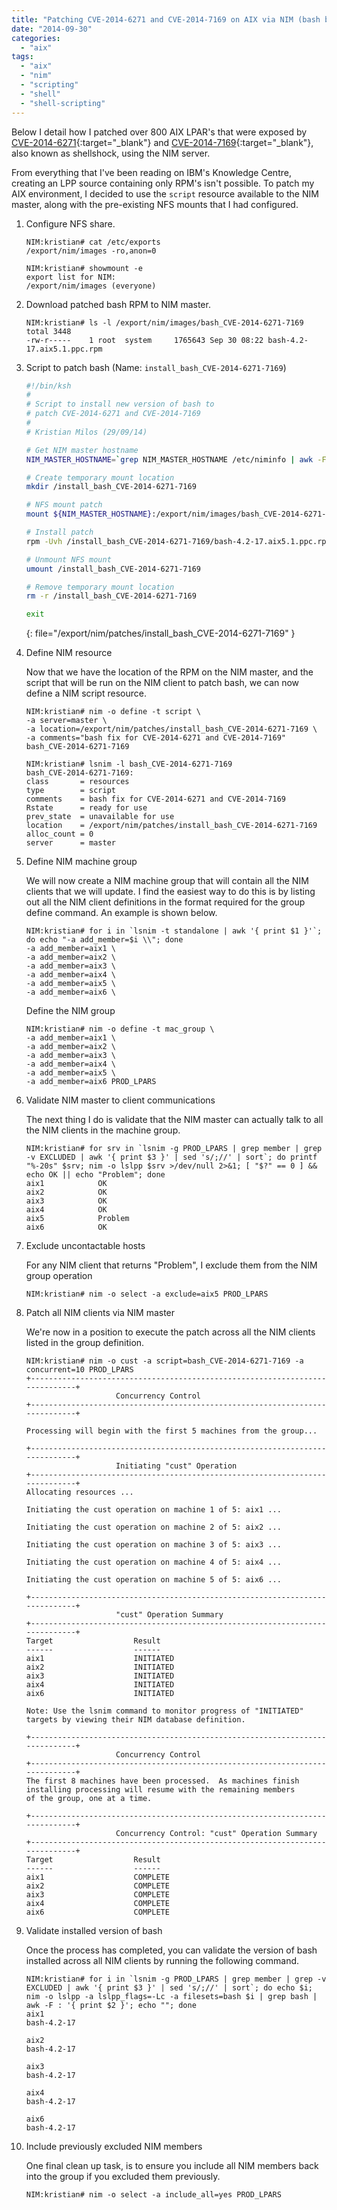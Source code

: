 ```yaml
---
title: "Patching CVE-2014-6271 and CVE-2014-7169 on AIX via NIM (bash bug aka shellshock)"
date: "2014-09-30"
categories: 
  - "aix"
tags: 
  - "aix"
  - "nim"
  - "scripting"
  - "shell"
  - "shell-scripting"
---
```


Below I detail how I patched over 800 AIX LPAR's that were exposed by [CVE-2014-6271](http://web.nvd.nist.gov/view/vuln/detail?vulnId=CVE-2014-6271){:target="_blank"} and [CVE-2014-7169](http://web.nvd.nist.gov/view/vuln/detail?vulnId=CVE-2014-7169){:target="_blank"}, also known as shellshock, using the NIM server.

From everything that I've been reading on IBM's Knowledge Centre, creating an LPP source containing only RPM's isn't possible. To patch my AIX environment, I decided to use the `script` resource available to the NIM master, along with the pre-existing NFS mounts that I had configured.

1. Configure NFS share.

    ```console
    NIM:kristian# cat /etc/exports
    /export/nim/images -ro,anon=0
    
    NIM:kristian# showmount -e
    export list for NIM:
    /export/nim/images (everyone)
    ```

2. Download patched bash RPM to NIM master.

    ```console
    NIM:kristian# ls -l /export/nim/images/bash_CVE-2014-6271-7169
    total 3448
    -rw-r-----    1 root  system     1765643 Sep 30 08:22 bash-4.2-17.aix5.1.ppc.rpm
    ```

3. Script to patch bash (Name: `install_bash_CVE-2014-6271-7169`)

    ```bash
    #!/bin/ksh
    #
    # Script to install new version of bash to
    # patch CVE-2014-6271 and CVE-2014-7169
    #
    # Kristian Milos (29/09/14)
    
    # Get NIM master hostname
    NIM_MASTER_HOSTNAME=`grep NIM_MASTER_HOSTNAME /etc/niminfo | awk -F = '{ print $2 }'`
    
    # Create temporary mount location
    mkdir /install_bash_CVE-2014-6271-7169
    
    # NFS mount patch
    mount ${NIM_MASTER_HOSTNAME}:/export/nim/images/bash_CVE-2014-6271-7169 /install_bash_CVE-2014-6271-7169
    
    # Install patch
    rpm -Uvh /install_bash_CVE-2014-6271-7169/bash-4.2-17.aix5.1.ppc.rpm
    
    # Unmount NFS mount
    umount /install_bash_CVE-2014-6271-7169
    
    # Remove temporary mount location
    rm -r /install_bash_CVE-2014-6271-7169
    
    exit
    ```
    {: file="/export/nim/patches/install_bash_CVE-2014-6271-7169" }

4. Define NIM resource

    Now that we have the location of the RPM on the NIM master, and the script that will be run on the NIM client to patch bash, we can now define a NIM script resource.

    ```console
    NIM:kristian# nim -o define -t script \
    -a server=master \
    -a location=/export/nim/patches/install_bash_CVE-2014-6271-7169 \
    -a comments="bash fix for CVE-2014-6271 and CVE-2014-7169" bash_CVE-2014-6271-7169
    
    NIM:kristian# lsnim -l bash_CVE-2014-6271-7169
    bash_CVE-2014-6271-7169:
    class       = resources
    type        = script
    comments    = bash fix for CVE-2014-6271 and CVE-2014-7169
    Rstate      = ready for use
    prev_state  = unavailable for use
    location    = /export/nim/patches/install_bash_CVE-2014-6271-7169
    alloc_count = 0
    server      = master
    ```

5. Define NIM machine group

    We will now create a NIM machine group that will contain all the NIM clients that we will update. I find the easiest way to do this is by listing out all the NIM client definitions in the format required for the group define command. An example is shown below.

    ```console
    NIM:kristian# for i in `lsnim -t standalone | awk '{ print $1 }'`; do echo "-a add_member=$i \\"; done
    -a add_member=aix1 \
    -a add_member=aix2 \
    -a add_member=aix3 \
    -a add_member=aix4 \
    -a add_member=aix5 \
    -a add_member=aix6 \
    ```

    Define the NIM group

    ```console
    NIM:kristian# nim -o define -t mac_group \
    -a add_member=aix1 \
    -a add_member=aix2 \
    -a add_member=aix3 \
    -a add_member=aix4 \
    -a add_member=aix5 \
    -a add_member=aix6 PROD_LPARS
    ```

6. Validate NIM master to client communications

    The next thing I do is validate that the NIM master can actually talk to all the NIM clients in the machine group.

    ```console
    NIM:kristian# for srv in `lsnim -g PROD_LPARS | grep member | grep -v EXCLUDED | awk '{ print $3 }' | sed 's/;//' | sort`; do printf "%-20s" $srv; nim -o lslpp $srv >/dev/null 2>&1; [ "$?" == 0 ] && echo OK || echo "Problem"; done
    aix1            OK
    aix2            OK
    aix3            OK
    aix4            OK
    aix5            Problem
    aix6            OK
    ```

7. Exclude uncontactable hosts

    For any NIM client that returns "Problem", I exclude them from the NIM group operation

    ```console
    NIM:kristian# nim -o select -a exclude=aix5 PROD_LPARS
    ```

8. Patch all NIM clients via NIM master

    We're now in a position to execute the patch across all the NIM clients listed in the group definition.

    ```console
    NIM:kristian# nim -o cust -a script=bash_CVE-2014-6271-7169 -a concurrent=10 PROD_LPARS
    +-----------------------------------------------------------------------------+
                        Concurrency Control
    +-----------------------------------------------------------------------------+
    
    Processing will begin with the first 5 machines from the group...
    
    +-----------------------------------------------------------------------------+
                        Initiating "cust" Operation
    +-----------------------------------------------------------------------------+
    Allocating resources ...
    
    Initiating the cust operation on machine 1 of 5: aix1 ...
    
    Initiating the cust operation on machine 2 of 5: aix2 ...
    
    Initiating the cust operation on machine 3 of 5: aix3 ...
    
    Initiating the cust operation on machine 4 of 5: aix4 ...
    
    Initiating the cust operation on machine 5 of 5: aix6 ...
    
    +-----------------------------------------------------------------------------+
                        "cust" Operation Summary
    +-----------------------------------------------------------------------------+
    Target                  Result
    ------                  ------
    aix1                    INITIATED
    aix2                    INITIATED
    aix3                    INITIATED
    aix4                    INITIATED
    aix6                    INITIATED
    
    Note: Use the lsnim command to monitor progress of "INITIATED"
    targets by viewing their NIM database definition.
    
    +-----------------------------------------------------------------------------+
                        Concurrency Control
    +-----------------------------------------------------------------------------+
    The first 8 machines have been processed.  As machines finish
    installing processing will resume with the remaining members
    of the group, one at a time.
    
    +-----------------------------------------------------------------------------+
                        Concurrency Control: "cust" Operation Summary
    +-----------------------------------------------------------------------------+
    Target                  Result
    ------                  ------
    aix1                    COMPLETE
    aix2                    COMPLETE
    aix3                    COMPLETE
    aix4                    COMPLETE
    aix6                    COMPLETE
    ```

9. Validate installed version of bash

    Once the process has completed, you can validate the version of bash installed across all NIM clients by running the following command.

    ```console
    NIM:kristian# for i in `lsnim -g PROD_LPARS | grep member | grep -v EXCLUDED | awk '{ print $3 }' | sed 's/;//' | sort`; do echo $i; nim -o lslpp -a lslpp_flags=-Lc -a filesets=bash $i | grep bash | awk -F : '{ print $2 }'; echo ""; done
    aix1
    bash-4.2-17
    
    aix2
    bash-4.2-17
    
    aix3
    bash-4.2-17
    
    aix4
    bash-4.2-17
    
    aix6
    bash-4.2-17
    ```

10. Include previously excluded NIM members

    One final clean up task, is to ensure you include all NIM members back into the group if you excluded them previously.

    ```console
    NIM:kristian# nim -o select -a include_all=yes PROD_LPARS
    ```
